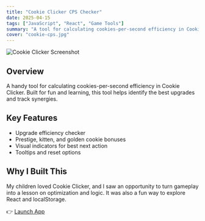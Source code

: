```yaml
---
title: "Cookie Clicker CPS Checker"
date: 2025-04-15
tags: ["JavaScript", "React", "Game Tools"]
summary: "A tool for calculating cookies-per-second efficiency in Cookie Clicker."
cover: "cookie-cps.jpg"
---
```


![Cookie Clicker Screenshot](/images/cookie-cps.jpg)

## Overview

A handy tool for calculating cookies-per-second efficiency in Cookie Clicker. Built for fun and learning, this tool helps identify the best upgrades and track synergies.

## Key Features

- Upgrade efficiency checker
- Prestige, kitten, and golden cookie bonuses
- Visual indicators for best next action
- Tooltips and reset options

## Why I Built This

My children loved Cookie Clicker, and I saw an opportunity to turn gameplay into a lesson on optimization and logic. It was also a fun way to explore React and localStorage.

👉 [Launch App](https://cookie-cps-checker.netlify.app)
